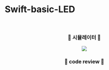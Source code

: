 # Swift-basic-LED
<br/>

<h3 align="center"> 🎥 시뮬레이터 🎥 </h3>
<p align="center"> 
  <img src="https://user-images.githubusercontent.com/91595135/158627423-7ced7c1c-6e7a-4e26-a5a0-9394927c878c.gif">
</p>

<h3 align="center">🔧 code review 🔧</h3>
